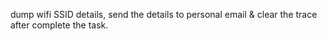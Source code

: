 dump wifi SSID details, send the details to personal email & clear the trace after complete the task.

